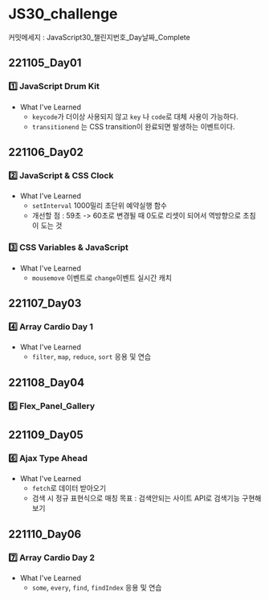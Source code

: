 # JS30_challenge
커밋메세지 : JavaScript30_챌린지번호_Day날짜_Complete

## 221105_Day01
### 1️⃣ JavaScript Drum Kit
* What I've Learned
  * `keycode`가 더이상 사용되지 않고 `key` 나 `code`로 대체 사용이 가능하다.
  * `transitionend` 는 CSS transition이 완료되면 발생하는 이벤트이다.

## 221106_Day02
### 2️⃣ JavaScript & CSS Clock
* What I've Learned
    * `setInterval` 1000밀리 초단위 예약실행 함수
    * 개선할 점 : 59초 -> 60초로 변경될 때 0도로 리셋이 되어서 역방향으로 초침이 도는 것
 
 ### 3️⃣ CSS Variables & JavaScript
* What I've Learned
    * `mousemove` 이벤트로 `change`이벤트 실시간 캐치

## 221107_Day03
### 4️⃣ Array Cardio Day 1
* What I've Learned
    * `filter`, `map`, `reduce`, `sort` 응용 및 연습

## 221108_Day04
### 5️⃣ Flex_Panel_Gallery

## 221109_Day05
### 6️⃣ Ajax Type Ahead
* What I've Learned
    * `fetch`로 데이터 받아오기
    * 검색 시 정규 표현식으로 매칭
    목표 : 검색안되는 사이트 API로 검색기능 구현해보기

## 221110_Day06
### 7️⃣  Array Cardio Day 2
* What I've Learned
    * `some`, `every`, `find`, `findIndex` 응용 및 연습